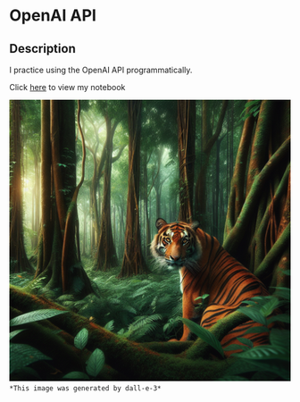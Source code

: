 # OpenAI API

## Description

I practice using the OpenAI API programmatically.

Click [here](./OpenAI.ipynb) to view my notebook

![Screenshot of deployed website](tiger-in-woods.png)
`*This image was generated by dall-e-3*`

